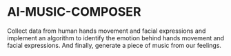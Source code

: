# AI-MUSIC-COMPOSER
Collect data from human hands movement and facial expressions and implement an algorithm to identify the emotion behind hands movement and facial expressions.  And finally, generate a piece of music from our feelings.
